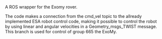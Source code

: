 A ROS wrapper for the Exomy rover.

The code makes a connection from the cmd_vel topic to the allready implemented ESA robot control code, making it possible to control the robot by using linear and angular velocities in a Geometry_msgs_TWIST message. 
This branch is used for control of group 665 the ExoMy.
